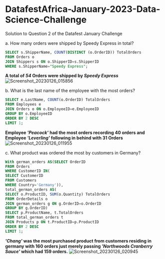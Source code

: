 # DatafestAfrica-January-2023-Data-Science-Challenge
Solution to Question 2 of the Datafest January Challenge

a. How many orders were shipped by Speedy Express in total?

```sql
SELECT s.ShipperName, COUNT(DISTINCT (o.OrderID)) TotalOrders
FROM Orders o
JOIN Shippers s ON o.ShipperID=s.ShipperID
WHERE s.ShipperName="Speedy Express";
```
**A total of *54* Orders were shipped by *Speedy Express***
![Screenshot_20230126_015856](https://user-images.githubusercontent.com/107050974/214775568-7d48b373-ab78-46aa-a28c-847e2126ee7b.png)

b. What is the last name of the employee with the most orders?
```sql
SELECT e.LastName, COUNT(o.OrderID) TotalOrders
FROM Employees e
JOIN Orders o ON o.EmployeeID=e.EmployeeID
GROUP BY o.EmployeeID
ORDER BY 2 DESC
LIMIT 1;
```
**Employee *'Peacock'* had the most orders recording 40 orders and Employee *'Leverling'* following in behind with 31 Orders**
![Screenshot_20230126_011955](https://user-images.githubusercontent.com/107050974/214776108-b1982dcb-ab7d-4c3b-882b-217cebddc5ef.png)

c. What product was ordered the most by customers in Germany?

```sql
With german_orders AS(SELECT OrderID
FROM Orders
WHERE CustomerID IN(
SELECT CustomerID
FROM Customers
WHERE Country='Germany')),
total_german_orders AS( 
SELECT o.ProductID, SUM(o.Quantity) TotalOrders
FROM OrderDetails o
JOIN german_orders g ON g.OrderID=o.OrderID
GROUP BY g.OrderID)
SELECT p.ProductName, t.TotalOrders
FROM total_german_orders t
JOIN Products p ON t.ProductID=p.ProductID
ORDER BY 2 DESC
LIMIT 1;
```

***'Chang'* was the most purchased product from customers residing in germany with 160 orders just merely passing *'Northwoods Cranberry Sauce'* which had 159 orders.** 
![Screenshot_20230126_020945](https://user-images.githubusercontent.com/107050974/214777063-bc7c5a08-7019-401f-9912-f6090a4fe662.png)
